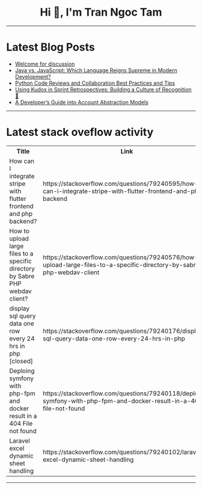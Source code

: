 <h1 align="center">Hi 👋, I'm Tran Ngoc Tam</h1>

---

# Latest Blog Posts 
<!-- BLOG-POST-LIST:START -->
- [Welcome for discussion](https://dev.to/devmercy/welcome-for-discussion-jfa)
- [Java vs. JavaScript: Which Language Reigns Supreme in Modern Development?](https://dev.to/devmercy/java-vs-javascript-which-language-reigns-supreme-in-modern-development-1onp)
- [Python Code Reviews and Collaboration Best Practices and Tips](https://dev.to/coder_legion/python-code-reviews-and-collaboration-best-practices-and-tips-54m4)
- [Using Kudos in Sprint Retrospectives: Building a Culture of Recognition 🎉](https://dev.to/mattlewandowski93/using-kudos-in-sprint-retrospectives-building-a-culture-of-recognition-1no0)
- [A Developer’s Guide into Account Abstraction Models](https://dev.to/aseneca/a-developers-guide-into-account-abstraction-models-1jl1)
<!-- BLOG-POST-LIST:END -->

---

# Latest stack oveflow activity
<table>
  <tr><th>Title</th><th>Link</th></tr>
  <!-- STACKOVERFLOW:START --><tr><td>How can I integrate stripe with flutter frontend and php backend?</td><td>https://stackoverflow.com/questions/79240595/how-can-i-integrate-stripe-with-flutter-frontend-and-php-backend</td></tr><tr><td>How to upload large files to a specific directory by Sabre PHP webdav client?</td><td>https://stackoverflow.com/questions/79240576/how-to-upload-large-files-to-a-specific-directory-by-sabre-php-webdav-client</td></tr><tr><td>display sql query data one row every 24 hrs in php [closed]</td><td>https://stackoverflow.com/questions/79240176/display-sql-query-data-one-row-every-24-hrs-in-php</td></tr><tr><td>Deploing symfony with php-fpm and docker result in a 404 File not found</td><td>https://stackoverflow.com/questions/79240118/deploing-symfony-with-php-fpm-and-docker-result-in-a-404-file-not-found</td></tr><tr><td>Laravel excel dynamic sheet handling</td><td>https://stackoverflow.com/questions/79240102/laravel-excel-dynamic-sheet-handling</td></tr><!-- STACKOVERFLOW:END -->
</table>

---


